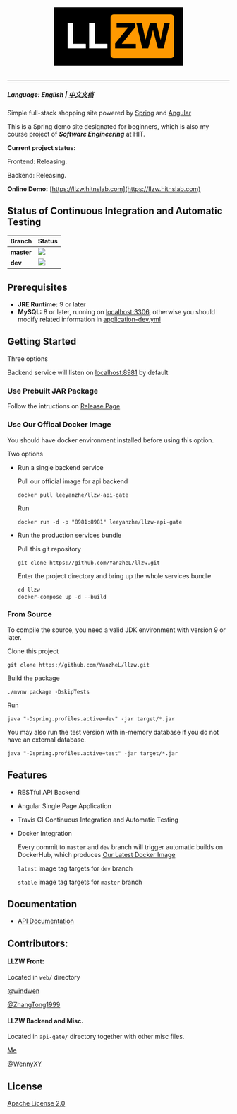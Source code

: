 <div align="center">
  <img src="logo.png"><br><br>
</div>

-----------------

##### Language: English | [中文文档](README-zh.md)

Simple full-stack shopping site powered by [Spring](https://spring.io/) and [Angular](https://angular.io/)

This is a Spring demo site designated for beginners, which is also my course project of ***Software Engineering*** at HIT.

**Current project status:**

Frontend: Releasing.

Backend: Releasing.

**Online Demo:** [https://llzw.hitnslab.com](https://llzw.hitnslab.com)

## Status of Continuous Integration and Automatic Testing

| Branch     | Status                                                    |
| ---------- | --------------------------------------------------------- |
| **master** | ![](https://travis-ci.org/YanzheL/llzw.svg?branch=master) |
| **dev**    | ![](https://travis-ci.org/YanzheL/llzw.svg?branch=dev)    |


## Prerequisites

- **JRE Runtime:** 9 or later
- **MySQL:** 8 or later, running on [localhost:3306](localhost:3306),  otherwise you should modify related information in [application-dev.yml](api-gate/src/main/resources/application-dev.yml)

## Getting Started

Three options

Backend service will listen on [localhost:8981](localhost:8981) by default

### Use Prebuilt JAR Package

Follow the intructions on [Release Page](https://github.com/YanzheL/llzw/releases)

### Use Our Offical Docker Image

You should have docker environment installed before using this option.

Two options

- Run a single backend service

  Pull our official image for api backend

  ```shell
  docker pull leeyanzhe/llzw-api-gate
  ```

  Run

  ```shell
  docker run -d -p "8981:8981" leeyanzhe/llzw-api-gate
  ```

- Run the production services bundle

  Pull this git repository

  ```shell
  git clone https://github.com/YanzheL/llzw.git
  ```

  Enter the project directory and bring up the whole services bundle

  ```shell
  cd llzw
  docker-compose up -d --build
  ```

### From Source

To compile the source, you need a valid JDK environment with version 9 or later.

Clone this project

```shell
git clone https://github.com/YanzheL/llzw.git
```

Build the package

```shell
./mvnw package -DskipTests
```

Run

```shell
java "-Dspring.profiles.active=dev" -jar target/*.jar
```

You may also run the test version with in-memory database if you do not have an external database.

```shell
java "-Dspring.profiles.active=test" -jar target/*.jar
```

## Features

* RESTful API Backend

* Angular Single Page Application

* Travis CI Continuous Integration and Automatic Testing

* Docker Integration

  Every commit to `master` and `dev` branch will trigger automatic builds on DockerHub, which produces [Our Latest Docker Image](https://hub.docker.com/r/leeyanzhe/llzw-api-gate)

  `latest` image tag targets for `dev` branch

  `stable` image tag targets for `master` branch

## Documentation

- [API Documentation](https://llzw.readthedocs.io)

## Contributors:

#### LLZW Front:

Located in `web/` directory

[@windwen](https://github.com/windwen)

[@ZhangTong1999](https://github.com/ZhangTong1999)

#### LLZW Backend and Misc.

Located in `api-gate/` directory together with other misc files.

[Me](https://github.com/YanzheL)

[@WennyXY](https://github.com/WennyXY)

## License

[Apache License 2.0](LICENSE)
